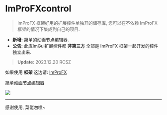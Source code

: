 # ImProFXcontrol
> ImProFX 框架好用的扩展控件单独开的储存库, 您可以在不依赖 ImProFX 框架的情况下集成到自己的项目.

- __新增:__ 简单的动画节点编辑器.
- __公告:__ 此库ImGui扩展控件都 __非第三方__ 全部是 ImProFX 框架一起开发的控件独立出来.
> __Update:__ 2023.12.20 RCSZ

如果使用 __框架__ 这边请: [ImProFX](https://github.com/rcszc/ImProFX)

[简单动画节点编辑器](https://github.com/rcszc/ImProFXcontrol/blob/main/im_docs/IMPROFX_ANED.md)

<img src="docs/im_docs/IMPROFX_ANED.png"/>

---
感谢使用, 菜佬勿喷~
